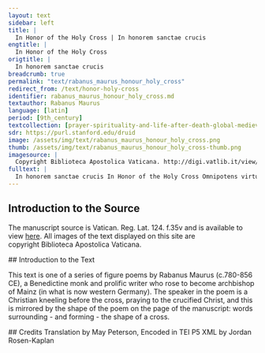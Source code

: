 ```yaml
---
layout: text
sidebar: left
title: |
  In Honor of the Holy Cross | In honorem sanctae crucis
engtitle: |
  In Honor of the Holy Cross
origtitle: |
  In honorem sanctae crucis
breadcrumb: true
permalink: "text/rabanus_maurus_honour_holy_cross"
redirect_from: /text/honor-holy-cross
identifier: rabanus_maurus_honour_holy_cross.md
textauthor: Rabanus Maurus
language: [latin]
period: [9th_century]
textcollection: [prayer-spirituality-and-life-after-death-global-medieval-perspectives]
sdr: https://purl.stanford.edu/druid 
image: /assets/img/text/rabanus_maurus_honour_holy_cross.png
thumb: /assets/img/text/rabanus_maurus_honour_holy_cross-thumb.png
imagesource: |
  Copyright Biblioteca Apostolica Vaticana. http://digi.vatlib.it/view/MSS_Reg.lat.124/0078
fulltext: |
  In honorem sanctae crucis In Honor of the Holy Cross Omnipotens virtus, majestas alta, Sabaoth All powerful strength, high majesty, heavenly host, Excelsus Dominus, virtutum summe creator, Exalted Lord, greatest creator of angels, Formator mundi: hominum tu vere Redemptor. fashioner of the world: you truly are redeemer of men. Tu mea laus, virtus, tu gloria cuncta, salusque, You are my praise, my virtue, you are all glory and salvation, Tu rex, tu doctor, tu es rector, care magister, You are king, you are teacher, you are leader and dear master, Tu pastor pascens, protector verus ovilis. You are our feeding shepherd, true protector of your sheepfold. Portio tuque mea, sancte salvator et auctor, You are my earnings, my sacred savior and founder (auctor), Dux, via, lux, vita, merces bona, janua regni es, You are Lord, way, light, life, valuable reward, door to the kingdom; Vox, sensus, verbum, virtutum laeta propago. Voice, perception, word, joyful offspring of heaven. Ad te direxi, et cumulans nunc dirigo verba: To you have I directed and now do I direct my words, piling them up: Mens mea te loquitur, mentis intentio tota, My mind speaks you, the whole extent of my mind, Quicquid lingua, manus orat et bucca beate Whatever tongue, hand, and mouth happily pray, Cor humile, et vita justa, sacrata voluntas. Humble heart, just life, and sacred will, Omnia te laudant et cantant, Christe serene. All praise and sing you, fair Christ. Namque ego te Dominum pronus et laetus adoro, For I worship you, Lord, prone and happy,  Atque cruci demisse tuae hinc dico salutans: and this I say meekly to your cross in greeting: Spem oro te ramus aram ara sumar, et oro hinc. I pray to you, hope, branch and altar, that I may be taken to the altar, and I pray for this.  Hoc meus est ardor clarus, hoc ignis amoris, This is my bright/loud clarus ardor, this is the fire of my love,  Hoc mea mens poscit primum, hoc famen et ora, This my mind asks first, this utterance and speech, Hoc sitis est animi, mandendi magna cupido: This is my mind’s thirst, the great appetite for a bite: Ut me tu pie suscipias, bone Christe, per aram So that you might piously receive me, noble Christ, Oblatum famulum, quod victima sim tua, Hiesus. a servant offered on your altar, that I may be your sacrifice, Jesus. Hostia quod tua sim: memet crucifixio totum So that I may be your victim: your crucifixion Jam tua consumat; et passio mitiget aestum Now consumes me whole, and your passion soothes Carnalem, vitia confringat, deprimat iram, Worldly agitation, destroys sins, suppresses anger, Refrenet linguam, pietatis verba reponat. Restrains speech, restores words of piety. Mentem pacificet: vitam deducat honestam. It pacifies the mind: it encourages honorable life. Namque tuus quando toto fulgescet Olympo For when from the whole heaven/Olympus your Igneus adventus, torrebit et ardor iniquos, fiery approach will glitter, its heat will scorch the unjust, Tempestas stridet, cornu iam mugit et orbe a storm will shriek, then bellow with its horn, and before the world Ante apparebit quando crucis aere signum: in the air the sign of the cross will appear: Tum rogo me eripiat flammis ultricibus ipsa: then I ask [the cross] itself to rescue me from vengeful flames  Atque poetam agni proprium defendat ab ira, and defend its own poet from the anger of the lamb, Cui cano: iure canam Hrabanus versibus ore, to whom I sing: rightly will I, Hrabanus, sing with verses from my mouth, Corde, manu, semper donum memorabile cantu: my heart, my hand, from my memorable song always a gift: Quod dederat vitae memet clementer in ara. which had mercifully given me to the altar of life. Quando ipsa Hiesus clemens rogo ab eruit imo When merciful Jesus from on top of his pyre dug out Inferni requiem, nunc, o Christe, arce polorum relief from hell, now, O Christ, in the arc of the heavens, Da mihi, hoc posco, spero, et vera omnia credo, give me what I ask and hope for, and all the true things which I trust, Quae promisisti, hoc teneo pietate fideque. which you have promised: this I preserve with piety and faith. Quod verax facis ordine judicio omnia vera. You are truthful; you do all true things according to order and justice. I nunc ad superos, in coelis rite triumphas. Now go to the heavens; you triumph well in the sky. O laus alma crucis semper sine fine valeto. O kind praise of the cross, always and endless, farewell.   Hrabanus memet clemens rogo, Christe tuere, o pie iudicio. I ask that you, O pious and merciful in judgment, keep me, Rabanus, safe.   Oro te ramus aram, ara sumar et oro. I pray to you, branch and altar, that I may be taken to the altar, and I pray.  = transcription  = translation     
--- 
```

## Introduction to the Source 
<p>The manuscript source is Vatican. Reg. Lat. 124. f.35v and is available to view <a href="http://digi.vatlib.it/view/MSS_Reg.lat.124/0078">here</a>. All images of the text displayed on this site are copyright Biblioteca Apostolica Vaticana.</p>
## Introduction to the Text 
<p>This text is one of a series of figure poems by Rabanus Maurus (c.780-856 CE), a Benedictine monk and prolific writer who rose to become archbishop of Mainz (in what is now western Germany). The speaker in the poem is a Christian kneeling before the cross, praying to the crucified Christ, and this is mirrored by the shape of the poem on the page of the manuscript: words surrounding - and forming - the shape of a cross.</p>
## Credits
Translation by May Peterson, Encoded in TEI P5 XML by Jordan Rosen-Kaplan
